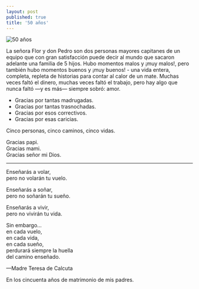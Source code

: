 ```yaml
---
layout: post
published: true 
title: '50 años'
---
```


<img src="https://farm9.staticflickr.com/8617/16413945820_9945009c15_c.jpg" alt="50 años" />

La señora Flor y don Pedro son dos personas mayores capitanes de un equipo que
con gran satisfacción puede decir al mundo que sacaron adelante una familia de
5 hijos. Hubo momentos malos y ¡muy malos!, pero también hubo momentos buenos
y ¡muy buenos! - una vida entera, completa, repleta de historias para contar al
calor de un mate. Muchas veces faltó el dinero, muchas veces faltó el trabajo,
pero hay algo que nunca faltó —y es más— siempre sobró: amor.
 
* Gracias por tantas madrugadas.
* Gracias por tantas trasnochadas.
* Gracias por esos correctivos. 
* Gracias por esas caricias.

Cinco personas, cinco caminos, cinco vidas.

Gracias papi.<br />
Gracias mami.<br />
Gracias señor mi Dios.

***

Enseñarás a volar,<br />
pero no volarán tu vuelo.

Enseñarás a soñar,<br />
pero no soñarán tu sueño.

Enseñarás a vivir,<br />
pero no vivirán tu vida.

Sin embargo…<br />
en cada vuelo,<br />
en cada vida,<br />
en cada sueño,<br />
perdurará siempre la huella<br />
del camino enseñado.<br />

—Madre Teresa de Calcuta

En los cincuenta años de matrimonio de mis padres.
